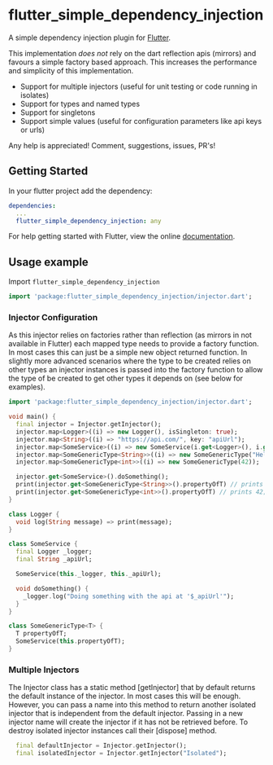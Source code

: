# flutter_simple_dependency_injection

A simple dependency injection plugin for [Flutter](https://flutter.io).

This implementation *does not* rely on the dart reflection apis (mirrors) and favours a simple factory based approach.
This increases the performance and simplicity of this implementation.

* Support for multiple injectors (useful for unit testing or code running in isolates)
* Support for types and named types
* Support for singletons
* Support simple values (useful for configuration parameters like api keys or urls)

Any help is appreciated! Comment, suggestions, issues, PR's!

## Getting Started

In your flutter project add the dependency:

```yml
dependencies:
  ...
  flutter_simple_dependency_injection: any
```

For help getting started with Flutter, view the online
[documentation](https://flutter.io/).

## Usage example

Import `flutter_simple_dependency_injection`

```dart
import 'package:flutter_simple_dependency_injection/injector.dart';
```

### Injector Configuration

As this injector relies on factories rather than reflection (as mirrors in not available in Flutter)
each mapped type needs to provide a factory function.  In most cases this can just be a simple 
new object returned function.  In slightly more advanced scenarios where the type to be created relies
on other types an injector instances is passed into the factory function to allow the type of be created
to get other types it depends on (see below for examples).
    
```dart
import 'package:flutter_simple_dependency_injection/injector.dart';

void main() {
  final injector = Injector.getInjector();
  injector.map<Logger>((i) => new Logger(), isSingleton: true);
  injector.map<String>((i) => "https://api.com/", key: "apiUrl");
  injector.map<SomeService>((i) => new SomeService(i.get<Logger>(), i.get<String>("apiUrl")));
  injector.map<SomeGenericType<String>>((i) => new SomeGenericType("Hello"));
  injector.map<SomeGenericType<int>>((i) => new SomeGenericType(42));

  injector.get<SomeService>().doSomething();
  print(injector.get<SomeGenericType<String>>().propertyOfT) // prints "Hello";
  print(injector.get<SomeGenericType<int>>().propertyOfT) // prints 42;
}

class Logger {
  void log(String message) => print(message); 
}

class SomeService {
  final Logger _logger;
  final String _apiUrl;

  SomeService(this._logger, this._apiUrl);

  void doSomething() {
    _logger.log("Doing something with the api at '$_apiUrl'");
  }
}

class SomeGenericType<T> {
  T propertyOfT;
  SomeService(this.propertyOfT);
}

```

### Multiple Injectors

The Injector class has a static method [getInjector] that by default returns the default instance of the injector.  In most cases this will be enough.
However, you can pass a name into this method to return another isolated injector that is independent from the default injector.  Passing in a new 
injector name will create the injector if it has not be retrieved before.  To destroy isolated injector instances call their [dispose] method.

```dart
  final defaultInjector = Injector.getInjector();
  final isolatedInjector = Injector.getInjector("Isolated");
```